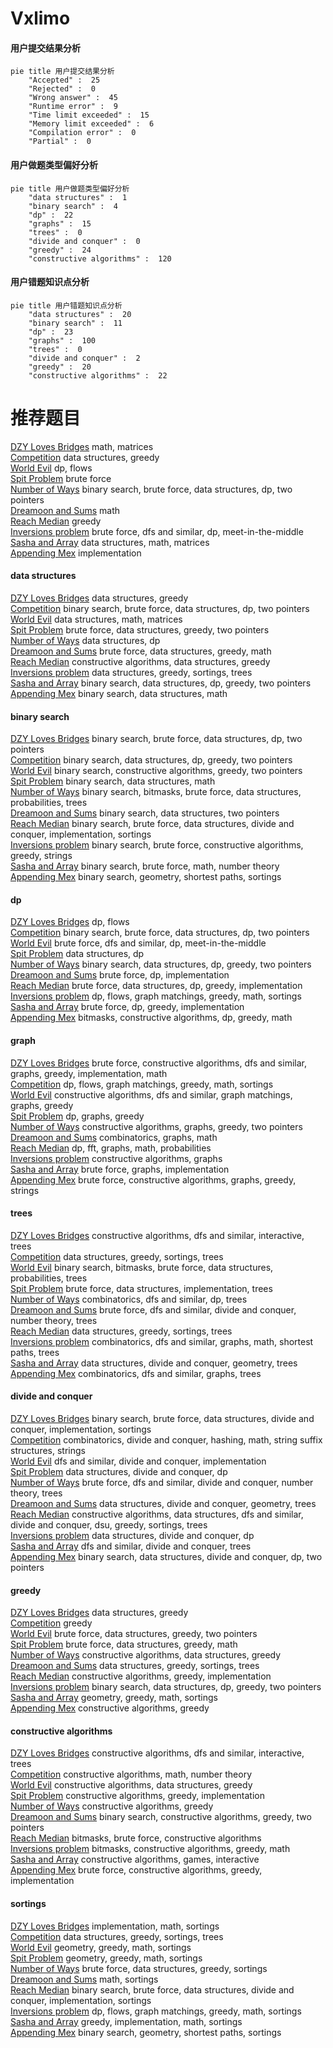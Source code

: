 # Vxlimo
<!-- tabs:start -->
#### **用户提交结果分析**

```mermaid
pie title 用户提交结果分析
    "Accepted" :  25
    "Rejected" :  0
    "Wrong answer" :  45
    "Runtime error" :  9
    "Time limit exceeded" :  15
    "Memory limit exceeded" :  6
    "Compilation error" :  0
    "Partial" :  0
```
#### **用户做题类型偏好分析**

```mermaid
pie title 用户做题类型偏好分析
    "data structures" :  1
    "binary search" :  4
    "dp" :  22
    "graphs" :  15
    "trees" :  0
    "divide and conquer" :  0
    "greedy" :  24
    "constructive algorithms" :  120
```
#### **用户错题知识点分析**

```mermaid
pie title 用户错题知识点分析
    "data structures" :  20
    "binary search" :  11
    "dp" :  23
    "graphs" :  100
    "trees" :  0
    "divide and conquer" :  2
    "greedy" :  20
    "constructive algorithms" :  22
```
<!-- tabs:end -->
# 推荐题目
[DZY Loves Bridges](http://codeforces.com/problemset/problem/446/E)		math,
                        matrices		  
[Competition](http://codeforces.com/problemset/problem/144/E)		data structures,
                        greedy		  
[World Evil](http://codeforces.com/problemset/problem/62/E)		dp,
                        flows		  
[Spit Problem](http://codeforces.com/problemset/problem/29/A)		brute force		  
[Number of Ways](http://codeforces.com/problemset/problem/466/C)		binary search,
                        brute force,
                        data structures,
                        dp,
                        two pointers		  
[Dreamoon and Sums](https://codeforces.com/contest/477/problem/A)		math		  
[Reach Median](http://codeforces.com/problemset/problem/1037/B)		greedy		  
[Inversions problem](http://codeforces.com/problemset/problem/513/G1)		brute force,
                        dfs and similar,
                        dp,
                        meet-in-the-middle		  
[Sasha and Array](http://codeforces.com/problemset/problem/718/C)		data structures,
                        math,
                        matrices		  
[Appending Mex](http://codeforces.com/problemset/problem/1054/B)		implementation		  
<!-- tabs:start -->
#### **data structures**
[DZY Loves Bridges](http://codeforces.com/problemset/problem/144/E)		data structures,
                        greedy		  
[Competition](http://codeforces.com/problemset/problem/466/C)		binary search,
                        brute force,
                        data structures,
                        dp,
                        two pointers		  
[World Evil](http://codeforces.com/problemset/problem/718/C)		data structures,
                        math,
                        matrices		  
[Spit Problem](http://codeforces.com/problemset/problem/1343/D)		brute force,
                        data structures,
                        greedy,
                        two pointers		  
[Number of Ways](http://codeforces.com/problemset/problem/780/G)		data structures,
                        dp		  
[Dreamoon and Sums](http://codeforces.com/problemset/problem/1185/C2)		brute force,
                        data structures,
                        greedy,
                        math		  
[Reach Median](http://codeforces.com/problemset/problem/1506/D)		constructive algorithms,
                        data structures,
                        greedy		  
[Inversions problem](http://codeforces.com/problemset/problem/1466/D)		data structures,
                        greedy,
                        sortings,
                        trees		  
[Sasha and Array](http://codeforces.com/problemset/problem/1492/C)		binary search,
                        data structures,
                        dp,
                        greedy,
                        two pointers		  
[Appending Mex](http://codeforces.com/problemset/problem/1490/G)		binary search,
                        data structures,
                        math		  
#### **binary search**
[DZY Loves Bridges](http://codeforces.com/problemset/problem/466/C)		binary search,
                        brute force,
                        data structures,
                        dp,
                        two pointers		  
[Competition](http://codeforces.com/problemset/problem/1492/C)		binary search,
                        data structures,
                        dp,
                        greedy,
                        two pointers		  
[World Evil](http://codeforces.com/problemset/problem/1463/D)		binary search,
                        constructive algorithms,
                        greedy,
                        two pointers		  
[Spit Problem](http://codeforces.com/problemset/problem/1490/G)		binary search,
                        data structures,
                        math		  
[Number of Ways](http://codeforces.com/problemset/problem/1479/D)		binary search,
                        bitmasks,
                        brute force,
                        data structures,
                        probabilities,
                        trees		  
[Dreamoon and Sums](http://codeforces.com/problemset/problem/1436/E)		binary search,
                        data structures,
                        two pointers		  
[Reach Median](http://codeforces.com/problemset/problem/1461/D)		binary search,
                        brute force,
                        data structures,
                        divide and conquer,
                        implementation,
                        sortings		  
[Inversions problem](http://codeforces.com/problemset/problem/1493/C)		binary search,
                        brute force,
                        constructive algorithms,
                        greedy,
                        strings		  
[Sasha and Array](http://codeforces.com/problemset/problem/1487/D)		binary search,
                        brute force,
                        math,
                        number theory		  
[Appending Mex](http://codeforces.com/problemset/problem/1486/B)		binary search,
                        geometry,
                        shortest paths,
                        sortings		  
#### **dp**
[DZY Loves Bridges](http://codeforces.com/problemset/problem/62/E)		dp,
                        flows		  
[Competition](http://codeforces.com/problemset/problem/466/C)		binary search,
                        brute force,
                        data structures,
                        dp,
                        two pointers		  
[World Evil](http://codeforces.com/problemset/problem/513/G1)		brute force,
                        dfs and similar,
                        dp,
                        meet-in-the-middle		  
[Spit Problem](http://codeforces.com/problemset/problem/780/G)		data structures,
                        dp		  
[Number of Ways](http://codeforces.com/problemset/problem/1492/C)		binary search,
                        data structures,
                        dp,
                        greedy,
                        two pointers		  
[Dreamoon and Sums](https://codeforces.com/contest/1457/problem/C)		brute force,
                        dp,
                        implementation		  
[Reach Median](http://codeforces.com/problemset/problem/1491/C)		brute force,
                        data structures,
                        dp,
                        greedy,
                        implementation		  
[Inversions problem](http://codeforces.com/problemset/problem/1437/C)		dp,
                        flows,
                        graph matchings,
                        greedy,
                        math,
                        sortings		  
[Sasha and Array](http://codeforces.com/problemset/problem/1499/B)		brute force,
                        dp,
                        greedy,
                        implementation		  
[Appending Mex](http://codeforces.com/problemset/problem/1491/D)		bitmasks,
                        constructive algorithms,
                        dp,
                        greedy,
                        math		  
#### **graph**
[DZY Loves Bridges](http://codeforces.com/problemset/problem/1487/C)		brute force,
                        constructive algorithms,
                        dfs and similar,
                        graphs,
                        greedy,
                        implementation,
                        math		  
[Competition](http://codeforces.com/problemset/problem/1437/C)		dp,
                        flows,
                        graph matchings,
                        greedy,
                        math,
                        sortings		  
[World Evil](http://codeforces.com/problemset/problem/1470/D)		constructive algorithms,
                        dfs and similar,
                        graph matchings,
                        graphs,
                        greedy		  
[Spit Problem](http://codeforces.com/problemset/problem/1476/C)		dp,
                        graphs,
                        greedy		  
[Number of Ways](http://codeforces.com/problemset/problem/1304/D)		constructive algorithms,
                        graphs,
                        greedy,
                        two pointers		  
[Dreamoon and Sums](http://codeforces.com/problemset/problem/1475/C)		combinatorics,
                        graphs,
                        math		  
[Reach Median](http://codeforces.com/problemset/problem/553/E)		dp,
                        fft,
                        graphs,
                        math,
                        probabilities		  
[Inversions problem](http://codeforces.com/problemset/problem/1495/C)		constructive algorithms,
                        graphs		  
[Sasha and Array](http://codeforces.com/problemset/problem/1510/K)		brute force,
                        graphs,
                        implementation		  
[Appending Mex](http://codeforces.com/problemset/problem/1511/D)		brute force,
                        constructive algorithms,
                        graphs,
                        greedy,
                        strings		  
#### **trees**
[DZY Loves Bridges](http://codeforces.com/problemset/problem/1305/D)		constructive algorithms,
                        dfs and similar,
                        interactive,
                        trees		  
[Competition](http://codeforces.com/problemset/problem/1466/D)		data structures,
                        greedy,
                        sortings,
                        trees		  
[World Evil](http://codeforces.com/problemset/problem/1479/D)		binary search,
                        bitmasks,
                        brute force,
                        data structures,
                        probabilities,
                        trees		  
[Spit Problem](http://codeforces.com/problemset/problem/1511/C)		brute force,
                        data structures,
                        implementation,
                        trees		  
[Number of Ways](http://codeforces.com/problemset/problem/1499/F)		combinatorics,
                        dfs and similar,
                        dp,
                        trees		  
[Dreamoon and Sums](http://codeforces.com/problemset/problem/1491/E)		brute force,
                        dfs and similar,
                        divide and conquer,
                        number theory,
                        trees		  
[Reach Median](http://codeforces.com/problemset/problem/1466/D)		data structures,
                        greedy,
                        sortings,
                        trees		  
[Inversions problem](http://codeforces.com/problemset/problem/1495/D)		combinatorics,
                        dfs and similar,
                        graphs,
                        math,
                        shortest paths,
                        trees		  
[Sasha and Array](http://codeforces.com/problemset/problem/1303/G)		data structures,
                        divide and conquer,
                        geometry,
                        trees		  
[Appending Mex](http://codeforces.com/problemset/problem/1454/E)		combinatorics,
                        dfs and similar,
                        graphs,
                        trees		  
#### **divide and conquer**
[DZY Loves Bridges](http://codeforces.com/problemset/problem/1461/D)		binary search,
                        brute force,
                        data structures,
                        divide and conquer,
                        implementation,
                        sortings		  
[Competition](http://codeforces.com/problemset/problem/1466/G)		combinatorics,
                        divide and conquer,
                        hashing,
                        math,
                        string suffix structures,
                        strings		  
[World Evil](http://codeforces.com/problemset/problem/1490/D)		dfs and similar,
                        divide and conquer,
                        implementation		  
[Spit Problem](https://codeforces.com/contest/1483/problem/C)		data structures,
                        divide and conquer,
                        dp		  
[Number of Ways](http://codeforces.com/problemset/problem/1491/E)		brute force,
                        dfs and similar,
                        divide and conquer,
                        number theory,
                        trees		  
[Dreamoon and Sums](http://codeforces.com/problemset/problem/1303/G)		data structures,
                        divide and conquer,
                        geometry,
                        trees		  
[Reach Median](http://codeforces.com/problemset/problem/1494/D)		constructive algorithms,
                        data structures,
                        dfs and similar,
                        divide and conquer,
                        dsu,
                        greedy,
                        sortings,
                        trees		  
[Inversions problem](http://codeforces.com/problemset/problem/1482/E)		data structures,
                        divide and conquer,
                        dp		  
[Sasha and Array](http://codeforces.com/problemset/problem/566/C)		dfs and similar,
                        divide and conquer,
                        trees		  
[Appending Mex](http://codeforces.com/problemset/problem/1428/F)		binary search,
                        data structures,
                        divide and conquer,
                        dp,
                        two pointers		  
#### **greedy**
[DZY Loves Bridges](http://codeforces.com/problemset/problem/144/E)		data structures,
                        greedy		  
[Competition](http://codeforces.com/problemset/problem/1037/B)		greedy		  
[World Evil](http://codeforces.com/problemset/problem/1343/D)		brute force,
                        data structures,
                        greedy,
                        two pointers		  
[Spit Problem](http://codeforces.com/problemset/problem/1185/C2)		brute force,
                        data structures,
                        greedy,
                        math		  
[Number of Ways](http://codeforces.com/problemset/problem/1506/D)		constructive algorithms,
                        data structures,
                        greedy		  
[Dreamoon and Sums](http://codeforces.com/problemset/problem/1466/D)		data structures,
                        greedy,
                        sortings,
                        trees		  
[Reach Median](http://codeforces.com/problemset/problem/1371/D)		constructive algorithms,
                        greedy,
                        implementation		  
[Inversions problem](http://codeforces.com/problemset/problem/1492/C)		binary search,
                        data structures,
                        dp,
                        greedy,
                        two pointers		  
[Sasha and Array](https://codeforces.com/contest/1496/problem/C)		geometry,
                        greedy,
                        math,
                        sortings		  
[Appending Mex](http://codeforces.com/problemset/problem/1493/A)		constructive algorithms,
                        greedy		  
#### **constructive algorithms**
[DZY Loves Bridges](http://codeforces.com/problemset/problem/1305/D)		constructive algorithms,
                        dfs and similar,
                        interactive,
                        trees		  
[Competition](http://codeforces.com/problemset/problem/271/E)		constructive algorithms,
                        math,
                        number theory		  
[World Evil](http://codeforces.com/problemset/problem/1506/D)		constructive algorithms,
                        data structures,
                        greedy		  
[Spit Problem](http://codeforces.com/problemset/problem/1371/D)		constructive algorithms,
                        greedy,
                        implementation		  
[Number of Ways](http://codeforces.com/problemset/problem/1493/A)		constructive algorithms,
                        greedy		  
[Dreamoon and Sums](http://codeforces.com/problemset/problem/1463/D)		binary search,
                        constructive algorithms,
                        greedy,
                        two pointers		  
[Reach Median](https://codeforces.com/contest/1456/problem/B)		bitmasks,
                        brute force,
                        constructive algorithms		  
[Inversions problem](http://codeforces.com/problemset/problem/1492/D)		bitmasks,
                        constructive algorithms,
                        greedy,
                        math		  
[Sasha and Array](https://codeforces.com/contest/1504/problem/D)		constructive algorithms,
                        games,
                        interactive		  
[Appending Mex](https://codeforces.com/contest/1483/problem/A)		brute force,
                        constructive algorithms,
                        greedy,
                        implementation		  
#### **sortings**
[DZY Loves Bridges](http://codeforces.com/problemset/problem/1478/C)		implementation,
                        math,
                        sortings		  
[Competition](http://codeforces.com/problemset/problem/1466/D)		data structures,
                        greedy,
                        sortings,
                        trees		  
[World Evil](https://codeforces.com/contest/1496/problem/C)		geometry,
                        greedy,
                        math,
                        sortings		  
[Spit Problem](http://codeforces.com/problemset/problem/1495/A)		geometry,
                        greedy,
                        math,
                        sortings		  
[Number of Ways](http://codeforces.com/problemset/problem/1497/A)		brute force,
                        data structures,
                        greedy,
                        sortings		  
[Dreamoon and Sums](http://codeforces.com/problemset/problem/1427/A)		math,
                        sortings		  
[Reach Median](http://codeforces.com/problemset/problem/1461/D)		binary search,
                        brute force,
                        data structures,
                        divide and conquer,
                        implementation,
                        sortings		  
[Inversions problem](http://codeforces.com/problemset/problem/1437/C)		dp,
                        flows,
                        graph matchings,
                        greedy,
                        math,
                        sortings		  
[Sasha and Array](http://codeforces.com/problemset/problem/1473/A)		greedy,
                        implementation,
                        math,
                        sortings		  
[Appending Mex](http://codeforces.com/problemset/problem/1486/B)		binary search,
                        geometry,
                        shortest paths,
                        sortings		  
<!-- tabs:end -->
